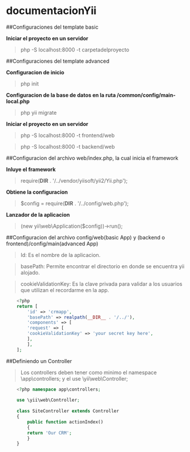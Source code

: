 # documentacionYii


##Configuraciones del template basic

**Iniciar el proyecto en un servidor**

> php -S localhost:8000 -t carpetadelproyecto

##Configuraciones del template advanced

**Configuracion de inicio**

> php init

**Configuracion de la base de datos en la ruta /common/config/main-local.php**

> php yii migrate

**Iniciar el proyecto en un servidor**

> php -S localhost:8000 -t frontend/web

> php -S localhost:8000 -t backend/web


##Configuracion del archivo web/index.php, la cual inicia el framework

**Inluye el framework**

> require(__DIR__ . '/../vendor/yiisoft/yii2/Yii.php');

**Obtiene la configuracion**

> $config = require(__DIR__ . '/../config/web.php');

**Lanzador de la aplicacion**

> (new yii\web\Application($config))->run();


##Configuracion del archivo config/web(basic App) y (backend o frontend)/config/main(advanced App)

> Id: Es el nombre de la aplicacion.

> basePath: Permite encontrar el directorio en donde se encuentra yii alojado.

> cookieValidationKey: Es la clave privada para validar a los usuarios que utilizan el recordarme en la app.

```php
    <?php
    return [
        'id' => 'crmapp',
        'basePath' => realpath(__DIR__ . '/../'),
        'components' => [
        'request' => [
        'cookieValidationKey' => 'your secret key here',
        ],
        ],
    ];
```

##Definiendo un Controller

> Los controllers deben tener como minimo el namespace \app\controllers; y el use \yii\web\Controller;

```php
    <?php namespace app\controllers;
    
    use \yii\web\Controller;
    
    class SiteController extends Controller
    {
        public function actionIndex()
        {
        return 'Our CRM';
        }
    }
```

